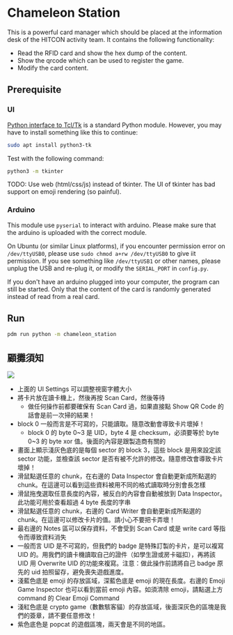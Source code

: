 # Chameleon Station

This is a powerful card manager which should be placed at the information desk of the HITCON activity team. It contains the following functionality:

* Read the RFID card and show the hex dump of the content.
* Show the qrcode which can be used to register the game.
* Modify the card content.

## Prerequisite

### UI

[Python interface to Tcl/Tk](https://docs.python.org/3/library/tkinter.html) is a standard Python module. However, you may have to install something like this to continue:

```bash
sudo apt install python3-tk
```

Test with the following command:

```bash
python3 -m tkinter
```

TODO: Use web (html/css/js) instead of tkinter. The UI of tkinter has bad support on emoji rendering (so painful).

### Arduino

This module use `pyserial` to interact with arduino. Please make sure that the arduino is uploaded with the correct module.

On Ubuntu (or similar Linux platforms), if you encounter permission error on `/dev/ttyUSB0`, please use `sudo chmod a+rw /dev/ttyUSB0` to give iit permission. If you see something like `/dev/ttyUSB1` or other names, please unplug the USB and re-plug it, or modify the `SERIAL_PORT` in `config.py`.

If you don't have an arduino plugged into your computer, the program can still be started. Only that the content of the card is randomly generated instead of read from a real card.

## Run

```bash
pdm run python -m chameleon_station
```

## 顧攤須知

![](https://hackmd.io/_uploads/HJyIS1hn2.png)

* 上面的 UI Settings 可以調整視窗字體大小
* 將卡片放在讀卡機上，然後再按 Scan Card，然後等待
    * 做任何操作前都要確保有 Scan Card 過，如果直接點 Show QR Code 的話會是前一次掃的結果！
* block 0 一般而言是不可寫的，只能讀取。隨意改動會導致卡片壞掉！
    * block 0 的 byte 0~3 是 UID，byte 4 是 checksum，必須要等於 byte 0~3 的 byte xor 值。後面的內容是跟製造商有關的
* 畫面上顯示淺灰色底的是每個 sector 的 block 3，這些 block 是用來設定該 sector 功能，並檢查該 sector 是否有被不允許的修改。隨意修改會導致卡片壞掉！
* 滑鼠點選任意的 chunk，在右邊的 Data Inspector 會自動更新成所點選的 chunk。在這邊可以看到這些資料被用不同的格式讀取時分別會長怎樣
* 滑鼠拖曳選取任意長度的內容，被反白的內容會自動被放到 Data Inspector。此功能可用於查看超過 4 byte 長度的字串
* 滑鼠點選任意的 chunk，右邊的 Card Writer 會自動更新成所點選的 chunk。在這邊可以修改卡片的值。請小心不要把卡弄壞！
* 最右邊的 Notes 區可以保存資料，不會受到 Scan Card 或是 write card 等指令而導致資料消失
* 一般而言 UID 是不可寫的，但我們的 badge 是特殊訂製的卡片，是可以複寫 UID 的。用我們的讀卡機讀取自己的證件（如學生證或房卡磁扣），再將該 UID 用 Overwrite UID 的功能來複寫。注意：做此操作前請將自己 badge 原先的 uid 拍照留存，避免喪失遊戲進度。
* 淺藍色底是 emoji 的存放區域，深藍色底是 emoji 的現在長度。右邊的 Emoji Game Inspector 也可以看到當前 emoji 內容。如須清除 emoji，請點選上方 command 的 Clear Emoji Command
* 淺紅色底是 crypto game（數數駭客貓）的存放區域，後面深灰色的區塊是我們的簽章，請不要任意修改！
* 紫色底色是 popcat 的遊戲區塊，兩天會是不同的地區。
